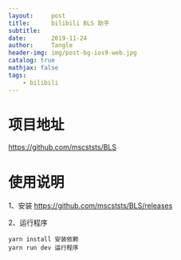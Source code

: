 ```yaml
---
layout:     post
title:      bilibili BLS 助手
subtitle:   
date:       2019-11-24
author:     Tangle
header-img: img/post-bg-ios9-web.jpg
catalog: true
mathjax: false
tags:
    - bilibili
---
```


# 项目地址

https://github.com/mscststs/BLS

# 使用说明

1、安装 https://github.com/mscststs/BLS/releases

2、运行程序

```
yarn install 安装依赖
yarn run dev 运行程序
```
